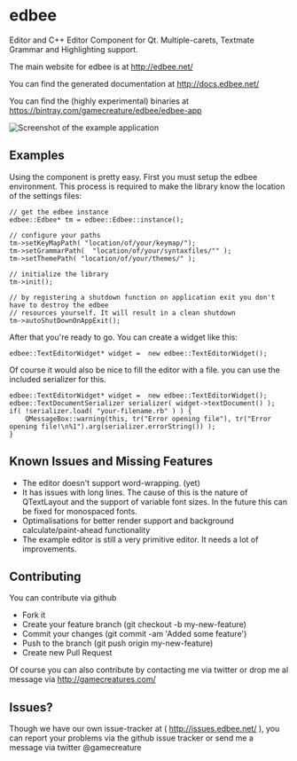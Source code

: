 edbee
=====

Editor and C++ Editor Component for Qt. Multiple-carets, Textmate Grammar and Highlighting support.

The main website for edbee is at http://edbee.net/

You can find the generated documentation at http://docs.edbee.net/

You can find the (highly experimental) binaries at https://bintray.com/gamecreature/edbee/edbee-app

![Screenshot of the example application](http://edbee.net/images/screenshot1.png)


Examples
--------

Using the component is pretty easy. First you must setup the edbee environment.
This process is required to make the library know the location of the settings
files:

```
// get the edbee instance
edbee::Edbee* tm = edbee::Edbee::instance();

// configure your paths
tm->setKeyMapPath( "location/of/your/keymap/");
tm->setGrammarPath(  "location/of/your/syntaxfiles/"" );
tm->setThemePath( "location/of/your/themes/" );

// initialize the library
tm->init();   

// by registering a shutdown function on application exit you don't have to destroy the edbee
// resources yourself. It will result in a clean shutdown
tm->autoShutDownOnAppExit();
```



After that you're ready to go.
You can create a widget like this:

```
edbee::TextEditorWidget* widget =  new edbee::TextEditorWidget();
```

Of course it would also be nice to fill the editor with a file. you can use the included serializer for this.

```
edbee::TextEditorWidget* widget =  new edbee::TextEditorWidget();
edbee::TextDocumentSerializer serializer( widget->textDocument() );
if( !serializer.load( "your-filename.rb" ) ) {
    QMessageBox::warning(this, tr("Error opening file"), tr("Error opening file!\n%1").arg(serializer.errorString()) );
}

```


Known Issues and Missing Features
---------------------------------

* The editor doesn't support word-wrapping. (yet)
* It has issues with long lines. The cause of this is the nature of QTextLayout and the support of variable font sizes. In the future this can be fixed for monospaced fonts.
* Optimalisations for better render support and background calculate/paint-ahead functionality
* The example editor is still a very primitive editor. It needs a lot of improvements.


Contributing
------------

You can contribute via github
- Fork it
- Create your feature branch (git checkout -b my-new-feature)
- Commit your changes (git commit -am 'Added some feature')
- Push to the branch (git push origin my-new-feature)
- Create new Pull Request

Of course you can also contribute by contacting me via twitter or drop me al message 
via http://gamecreatures.com/

Issues?
-------

Though we have our own issue-tracker at ( http://issues.edbee.net/ ), you can report your problems 
via the github issue tracker or send me a message via twitter @gamecreature




